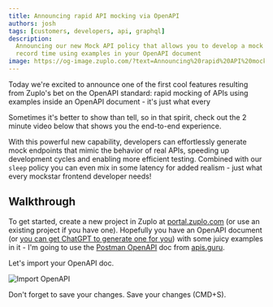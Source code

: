 ```yaml
---
title: Announcing rapid API mocking via OpenAPI
authors: josh
tags: [customers, developers, api, graphql]
description:
  Announcing our new Mock API policy that allows you to develop a mock API in
  record time using examples in your OpenAPI document
image: https://og-image.zuplo.com/?text=Announcing%20rapid%20API%20mocking%20via%20OpenAPI
---
```


Today we're excited to announce one of the first cool features resulting from
Zuplo's bet on the OpenAPI standard: rapid mocking of APIs using examples inside
an OpenAPI document - it's just what every

Sometimes it's better to show than tell, so in that spirit, check out the 2
minute video below that shows you the end-to-end experience.

<YouTubeVideo url="https://www.youtube.com/watch?v=aS4BwleV_GY" />

With this powerful new capability, developers can effortlessly generate mock
endpoints that mimic the behavior of real APIs, speeding up development cycles
and enabling more efficient testing. Combined with our `sleep` policy you can
even mix in some latency for added realism - just what every mockstar frontend
developer needs!

## Walkthrough

To get started, create a new project in Zuplo at
[portal.zuplo.com](https://portal.zuplo.com) (or use an existing project if you
have one). Hopefully you have an OpenAPI document (or
[you can get ChatGPT to generate one for you](https://youtu.be/8zAuE2OUQLE))
with some juicy examples in it - I'm going to use the
[Postman OpenAPI](https://api.apis.guru/v2/specs/getpostman.com/1.20.0/openapi.json)
doc from [apis.guru](https://apis.guru).

Let's import your OpenAPI doc.

![Import OpenAPI](./import-open-api.png)

Don't forget to save your changes. Save your changes (CMD+S).
